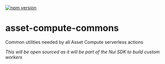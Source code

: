 <!--- when a new release happens, the VERSION and URL in the badge have to be manually updated because it's a private registry --->
[![npm version](https://img.shields.io/badge/%40nui%2Fasset--compute--commons-5.0.0-blue.svg)](https://artifactory.corp.adobe.com/artifactory/npm-nui-release/@nui/asset-compute-commons/-/@nui/asset-compute-commons-5.0.0.tgz)

# asset-compute-commons
Common utilities needed by all Asset Compute serverless actions

_This will be open sourced as it will be part of the Nui SDK to build custom workers_

